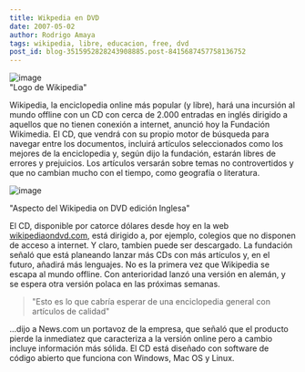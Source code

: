 ```yaml
---
title: Wikpedia en DVD
date: 2007-05-02
author: Rodrigo Amaya
tags: wikipedia, libre, educacion, free, dvd
post_id: blog-3515952828243908885.post-8415687457758136752
---
```


![image](https://bp1.blogger.com/_ayvorITawE4/RjiSNEK33vI/AAAAAAAAAVg/sjep2alc17g/s200/Wikipedia-logo_BWb-full.jpg)    
"Logo de Wikipedia"

Wikipedia, la enciclopedia online más popular (y libre), hará una incursión al mundo offline con un CD con cerca de 2.000 entradas en inglés dirigido a aquellos que no tienen conexión a internet, anunció hoy la Fundación Wikimedia. El CD, que vendrá con su propio motor de búsqueda para navegar entre los documentos, incluirá artículos seleccionados como los mejores de la enciclopedia y, según dijo la fundación, estarán libres de errores y prejuicios. Los artículos versarán sobre temas no controvertidos y que no cambian mucho con el tiempo, como geografía o literatura.

![image](https://bp3.blogger.com/_ayvorITawE4/RjiTWkK33wI/AAAAAAAAAVo/9mOgzvdlNnA/s400/Wikipedia05.JPG)    

"Aspecto del Wikipedia
on DVD edición Inglesa"

El CD, disponible por catorce dólares desde hoy en la web [wikipediaondvd.com](https://wikipediaondvd.com/), está dirigido a, por ejemplo, colegios que no disponen de acceso a internet. Y claro, tambien puede ser descargado. La fundación señaló que está planeando lanzar más CDs con más artículos y, en el futuro, añadirá más lenguajes. No es la primera vez que Wikipedia se escapa al mundo offline. Con anterioridad lanzó una versión en alemán, y se espera otra versión polaca en las próximas semanas.

> "Esto
> es lo que cabría esperar de una enciclopedia general con artículos de
> calidad"

...dijo a News.com un portavoz de la empresa, que señaló que el producto pierde la inmediatez que caracteriza a la versión online pero a cambio incluye información más sólida. El CD está diseñado con software de código abierto que funciona con Windows, Mac OS y Linux.